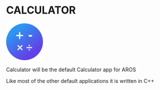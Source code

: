 # CALCULATOR
![Calculator Icon](/CalculatorSmall.png)

Calculator will be the default Calculator app for AROS

Like most of the other default applications it is written in C++
